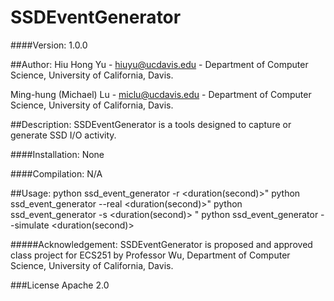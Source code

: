 # SSDEventGenerator

####Version: 
1.0.0

##Author: 
Hiu Hong Yu - hiuyu@ucdavis.edu - Department of Computer Science, University of California, Davis.

Ming-hung (Michael) Lu - miclu@ucdavis.edu - Department of Computer Science, University of California, Davis.

##Description:
SSDEventGenerator is a tools designed to capture or generate SSD I/O activity.

####Installation:
None

####Compilation:
N/A

##Usage: 
python ssd_event_generator -r <duration(second)>"
python ssd_event_generator --real <duration(second)>"
python ssd_event_generator -s <duration(second)> <real time> <write time> <trim time>"
python ssd_event_generator --simulate <duration(second)> <real time> <write time> <trim time>

#####Acknowledgement: 
SSDEventGenerator is proposed and approved class project for ECS251 by Professor Wu, Department of Computer Science, University of California, Davis.

###License
Apache 2.0
